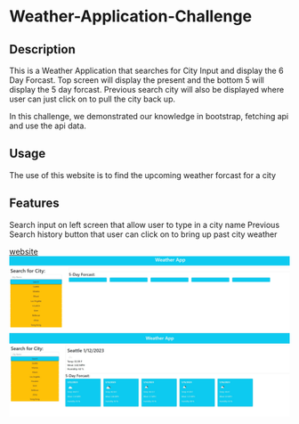 # Weather-Application-Challenge

## Description
This is a Weather Application that searches for City Input and display the 6 Day Forcast. Top screen will display the present and the bottom 5 will display the 5 day forcast. Previous search city will also be displayed where user can just click on to pull the city back up.

In this challenge, we demonstrated our knowledge in bootstrap, fetching api and use the api data.

## Usage
The use of this website is to find the upcoming weather forcast for a city

## Features
Search input on left screen that allow user to type in a city name
Previous Search history button that user can click on to bring up past city weather

[website](https://howardlee2022.github.io/Weather-Application-Challenge/)
![Main](./assets/Screenshots/Main.jpg)
![Search](./assets/Screenshots/Search.jpg)